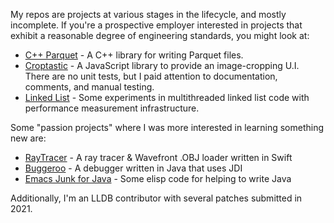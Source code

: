 My repos are projects at various stages in the lifecycle, and mostly incomplete.  If you're a prospective employer interested in projects that exhibit a reasonable degree of engineering standards, you might look at:

- [C++ Parquet](https://github.com/nealsid/cpp-parquet) - A C++ library for writing Parquet files.
- [Croptastic](https://github.com/nealsid/croptastic) - A JavaScript library to provide an image-cropping U.I.  There are no unit tests, but I paid attention to documentation, comments, and manual testing.
- [Linked List](https://github.com/nealsid/linked-list) - Some experiments in multithreaded linked list code with performance measurement infrastructure.

Some "passion projects" where I was more interested in learning something new are:

- [RayTracer](https://github.com/nealsid/raytracer) - A ray tracer & Wavefront .OBJ loader written in Swift
- [Buggeroo](https://github.com/nealsid/buggeroo) - A debugger written in Java that uses JDI
- [Emacs Junk for Java](https://github.com/nealsid/ejj/blob/master/ejj.el) - Some elisp code for helping to write Java

Additionally, I'm an LLDB contributor with several patches submitted in 2021.

<!--
**nealsid/nealsid** is a ✨ _special_ ✨ repository because its `README.md` (this file) appears on your GitHub profile.

Here are some ideas to get you started:

- 🔭 I’m currently working on ...
- 🌱 I’m currently learning ...
- 👯 I’m looking to collaborate on ...
- 🤔 I’m looking for help with ...
- 💬 Ask me about ...
- 📫 How to reach me: ...
- 😄 Pronouns: ...
- ⚡ Fun fact: ...
-->
